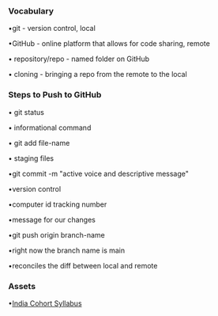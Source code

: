 ### Vocabulary

•git - version control, local

•GitHub - online platform that allows for code sharing, remote

• repository/repo - named folder on GitHub

• cloning - bringing a repo from the remote to the local


### Steps to Push to GitHub

• git status

• informational command

• git add file-name

• staging files

•git commit -m "active voice and descriptive message"

•version control

•computer id tracking number

•message for our changes

•git push origin branch-name

•right now the branch name is main

•reconciles the diff between local and remote

### Assets

•[India Cohort Syllabus](https://github.com/learn-academy-2023-india/syllabus)
